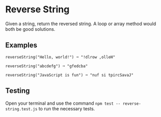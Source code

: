 # Reverse String

Given a string, return the reversed string. A loop or array method would both be good solutions.

## Examples
```
reverseString("Hello, world!") ➞ "!dlrow ,olleH"

reverseString("abcdefg") ➞ "gfedcba"

reverseString("JavaScript is fun") ➞ "nuf si tpircSavaJ"
```

## Testing
Open your terminal and use the command `npm test -- reverse-string.test.js` to run the necessary tests.
